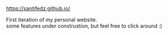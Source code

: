 https://santifedz.github.io/

First iteration of my personal website.  
some features under construstion, but feel free to click around :)
